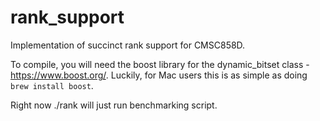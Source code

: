 # rank_support
Implementation of succinct rank support for CMSC858D.

To compile, you will need the boost library for the dynamic_bitset class -  https://www.boost.org/. Luckily, for Mac users this is as simple as doing ```brew install boost```.

Right now ./rank will just run benchmarking script.
